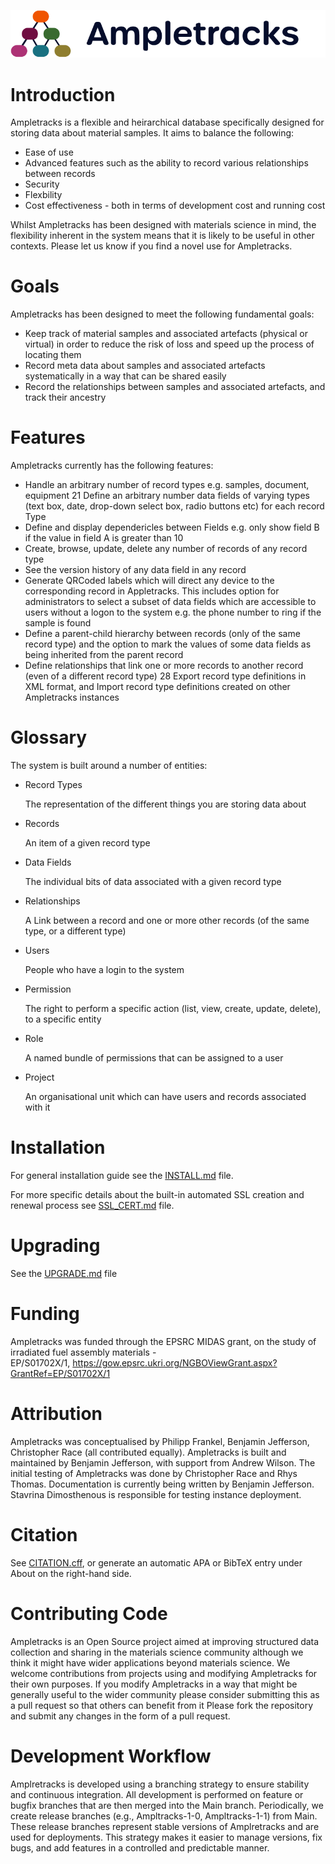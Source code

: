 ![Ampletracks Logo](www/images/ampletracks-logo.svg "Ampletracks Logo")

# Introduction

Ampletracks is a flexible and heirarchical database specifically designed for storing data about material samples. It aims to balance the following:
- Ease of use
- Advanced features such as the ability to record various relationships between records
- Security
- Flexbility
- Cost effectiveness - both in terms of development cost and running cost

Whilst Ampletracks has been designed with materials science in mind, the flexibility inherent in the system means that it is likely to be useful in other contexts. Please let us know if you find a novel use for Ampletracks.

# Goals

Ampletracks has been designed to meet the following fundamental goals:
- Keep track of material samples and associated artefacts (physical or virtual) in order to reduce the risk of loss and speed up the process of locating them
- Record meta data about samples and associated artefacts systematically in a way that can be shared easily
- Record the relationships between samples and associated artefacts, and track their ancestry

# Features

Ampletracks currently has the following features:
- Handle an arbitrary number of record types e.g. samples, document, equipment 21 Define an arbitrary number data fields of varying types (text box, date, drop-down select box, radio buttons etc) for each record Type
- Define and display dependericles between Fields e.g. only show field B if the value in field A is greater than 10
- Create, browse, update, delete any number of records of any record type
- See the version history of any data field in any record
- Generate QRCoded labels which will direct any device to the corresponding record in Appletracks. This includes option for administrators to select a subset of data fields which are accessible to users without a logon to the system e.g. the phone number to ring if the sample is found
- Define a parent-child hierarchy between records (only of the same record type) and the option to mark the values of some data fields as being inherited from the parent record
- Define relationships that link one or more records to another record (even of a different record type) 28 Export record type definitions in XML format, and Import record type definitions created on other Ampletracks instances

# Glossary

The system is built around a number of entities:

- Record Types

    The representation of the different things you are storing data about
    
- Records

    An item of a given record type

- Data Fields

    The individual bits of data associated with a given record type

- Relationships

    A Link between a record and one or more other records (of the same type, or a different type)

- Users

    People who have a login to the system

- Permission

    The right to perform a specific action (list, view, create, update, delete), to a specific entity

- Role

    A named bundle of permissions that can be assigned to a user

- Project

    An organisational unit which can have users and records associated with it

# Installation

For general installation guide see the [INSTALL.md](./INSTALL.md) file.

For more specific details about the built-in automated SSL creation and renewal process see [SSL_CERT.md](./SSL_CERT.md) file.

# Upgrading

See the [UPGRADE.md](./UPGRADE.md) file

# Funding

Ampletracks was funded through the EPSRC MIDAS grant, on the study of irradiated fuel assembly materials  - EP/S01702X/1, https://gow.epsrc.ukri.org/NGBOViewGrant.aspx?GrantRef=EP/S01702X/1

# Attribution

Ampletracks was conceptualised by Philipp Frankel, Benjamin Jefferson, Christopher Race (all contributed equally). Ampletracks is built and maintained by Benjamin Jefferson, with support from Andrew Wilson. The initial testing of Ampletracks was done by Christopher Race and Rhys Thomas. Documentation is currently being written by Benjamin Jefferson. Stavrina Dimosthenous is responsible for testing instance deployment.

# Citation

See [CITATION.cff](./CITATION.cff), or generate an automatic APA or BibTeX entry under About on the right-hand side.

# Contributing Code

Ampletracks is an Open Source project aimed at improving structured data collection and sharing in the materials science community although we think it might have wider applications beyond materials science. We welcome contributions from projects using and modifying Ampletracks for their own purposes. If you modify Ampletracks in a way that might be generally useful to the wider community please consider submitting this as a pull request so that others can benefit from it Please fork the repository and submit any changes in the form of a pull request.

# Development Workflow

Amplretracks is developed using a branching strategy to ensure stability and continuous integration. All development is performed on feature or bugfix branches that are then merged into the Main branch. Periodically, we create release branches (e.g., Ampltracks-1-0, Ampltracks-1-1) from Main. These release branches represent stable versions of Amplretracks and are used for deployments. This strategy makes it easier to manage versions, fix bugs, and add features in a controlled and predictable manner.

